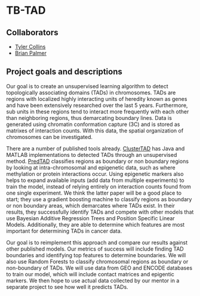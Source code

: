 # TB-TAD

## Collaborators

* [Tyler Collins](https://github.com/tcollins12)
* [Brian Palmer](https://github.com/bgpalmer)

## Project goals and descriptions 

Our goal is to create an unsupervised learning algorithm to detect topologically associating domains (TADs) in chromosomes. TADs are regions with localized highly interacting units of heredity known as genes and have been extensively researched over the last 5 years. Furthermore, sub units in these regions tend to interact more frequently with each other than neighboring regions, thus demarcating boundary lines. Data is generated using chromatin conformation capture (3C) and is stored as matrixes of interaction counts. With this data, the spatial organization of chromosomes can be investigated.

There are a number of published tools already. [ClusterTAD](https://github.com/BDM-Lab/ClusterTAD) has Java and MATLAB implementations to detected TADs through an unsupervised method. [PredTAD](https://github.com/jchyr-sbmi/PredTAD) classifies regions as boundary or non boundary regions by looking at intra-chromosomal and epigenetic data, such as where methylation or protein interactions occur. Using epigenetic markers also helps to expand available inputs (add data from multiple experiments) to train the model, instead of relying entirely on interaction counts found from one single experiment. We think the latter paper will be a good place to start; they use a gradient boosting machine to classify regions as boundary or non boundary areas, which demarcates where TADs exist. In their results, they successfully identify TADs and compete with other models that use Bayesian Additive Regression Trees and Position Specific Linear Models. Additionally, they are able to determine which features are most important for determining TADs in cancer data.

Our goal is to reimplement this approach and compare our results against other published models. Our metrics of success will include finding TAD boundaries and identifying top features to determine boundaries. We will also use Random Forests to classify chromosomal regions as boundary or non-boundary of TADs. We will use data from GEO and ENCODE databases to train our model, which will include contact matrices and epigentic markers. We then hope to use actual data collected by our mentor in a separate project to see how well it predicts TADs. 